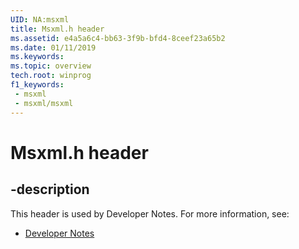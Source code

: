 ```yaml
---
UID: NA:msxml
title: Msxml.h header
ms.assetid: e4a5a6c4-bb63-3f9b-bfd4-8ceef23a65b2
ms.date: 01/11/2019
ms.keywords: 
ms.topic: overview
tech.root: winprog
f1_keywords:
 - msxml
 - msxml/msxml
---
```


# Msxml.h header


## -description

This header is used by Developer Notes. For more information, see:

- [Developer Notes](../_winprog/index.md)

